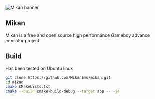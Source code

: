 ![Mikan banner](https://raw.githubusercontent.com/MikanEmu/mikan/master/assets/banner.png)

## Mikan
Mikan is a free and open source high performance Gameboy advance emulator project

## Build
Has been tested on Ubuntu linux
```bash
git clone https://github.com/MikanEmu/mikan.git
cd mikan
cmake CMakeLists.txt
cmake --build cmake-build-debug --target app -- -j4
```
